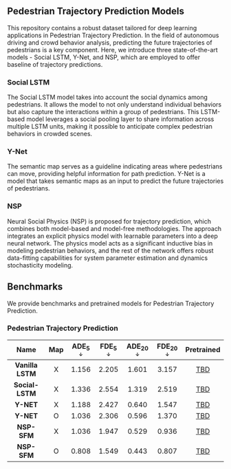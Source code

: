 ## Pedestrian Trajectory Prediction Models

This repository contains a robust dataset tailored for deep learning applications in Pedestrian Trajectory Prediction. In the field of autonomous driving and crowd behavior analysis, predicting the future trajectories of pedestrians is a key component. Here, we introduce three state-of-the-art models - Social LSTM, Y-Net, and NSP, which are employed to offer baseline of trajectory predictions.



### Social LSTM
The Social LSTM model takes into account the social dynamics among pedestrians. It allows the model to not only understand individual behaviors but also capture the interactions within a group of pedestrians. This LSTM-based model leverages a social pooling layer to share information across multiple LSTM units, making it possible to anticipate complex pedestrian behaviors in crowded scenes.


### Y-Net
The semantic map serves as a guideline indicating areas where pedestrians can move, providing helpful information for path prediction. Y-Net is a model that takes semantic maps as an input to predict the future trajectories of pedestrians.


### NSP
Neural Social Physics (NSP) is proposed for trajectory prediction, which combines both model-based and model-free methodologies. The approach integrates an explicit physics model with learnable parameters into a deep neural network. The physics model acts as a significant inductive bias in modeling pedestrian behaviors, and the rest of the network offers robust data-fitting capabilities for system parameter estimation and dynamics stochasticity modeling.




## Benchmarks
We provide benchmarks and pretrained models for Pedestrian Trajectory Prediction.


### Pedestrian Trajectory Prediction
|**Name**|**Map**|**ADE<sub>5<sub> &darr;**|**FDE<sub>5<sub> &darr;**| **ADE<sub>20<sub> &darr;** | **FDE<sub>20<sub> &darr;** | **Pretrained** |
|:---:|:---:|:---:|:---:|:---:|:---:|:---:|
|**Vanilla LSTM**| X|1.156 | 2.205 | 1.601 | 3.157 | <a href="">TBD</a>|
|**Social-LSTM**| X | 1.336 | 2.554 | 1.319 | 2.519 | <a href="">TBD</a>|
|**Y-NET**| X | 1.188 | 2.427 | 0.640 | 1.547 | <a href="">TBD</a>|
|**Y-NET**| O | 1.036 | 2.306 | 0.596 | 1.370 | <a href="">TBD</a>|
|**NSP-SFM**| X | 1.036 | 1.947 | 0.529 | 0.936 | <a href="">TBD</a>|
|**NSP-SFM**| O | 0.808 | 1.549 | 0.443 | 0.807 | <a href="">TBD</a>|
